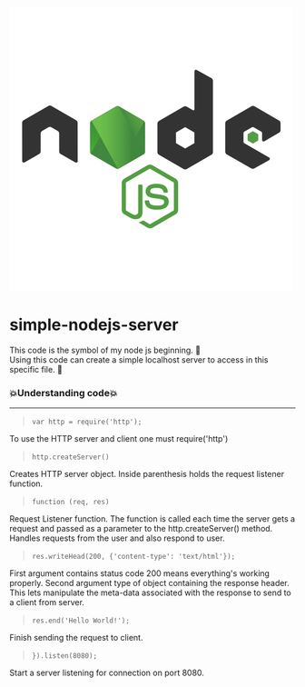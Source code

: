 ![NodeJS](node.png "nodeJS")
# simple-nodejs-server
This code is the symbol of my node js beginning. 🥳\
Using this code can create a simple localhost server to access in this specific file. 🥴
### 💥Understanding code💥

---
>`var http = require('http');` <br>

To use the HTTP server and client one must require('http')

>`http.createServer()` <br>

Creates HTTP server object. Inside parenthesis holds the request listener function.
>`function (req, res)`

Request Listener function. The function is called each time the server gets a request and passed as a parameter to the http.createServer() method. <br>
Handles requests from the user and also respond to user.

>`res.writeHead(200, {'content-type': 'text/html'});`

First argument contains status code 200 means everything's working properly. Second argument type of object containing the response header. <br>
This lets manipulate the meta-data associated with the response to send to a client from server.

>`res.end('Hello World!');`

Finish sending the request to client.

>`}).listen(8080);`

Start a server listening for connection on port 8080.
